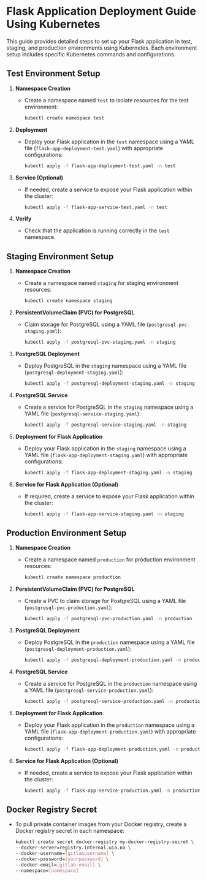 # Flask Application Deployment Guide Using Kubernetes

This guide provides detailed steps to set up your Flask application in test, staging, and production environments using Kubernetes. Each environment setup includes specific Kubernetes commands and configurations.

## Test Environment Setup

1. **Namespace Creation**
   - Create a namespace named `test` to isolate resources for the test environment:
     ```bash
     kubectl create namespace test
     ```

2. **Deployment**
   - Deploy your Flask application in the `test` namespace using a YAML file (`flask-app-deployment-test.yaml`) with appropriate configurations:
     ```bash
     kubectl apply -f flask-app-deployment-test.yaml -n test
     ```

3. **Service (Optional)**
   - If needed, create a service to expose your Flask application within the cluster:
     ```bash
     kubectl apply -f flask-app-service-test.yaml -n test
     ```

4. **Verify**
   - Check that the application is running correctly in the `test` namespace.

## Staging Environment Setup

1. **Namespace Creation**
   - Create a namespace named `staging` for staging environment resources:
     ```bash
     kubectl create namespace staging
     ```

2. **PersistentVolumeClaim (PVC) for PostgreSQL**
   - Claim storage for PostgreSQL using a YAML file (`postgresql-pvc-staging.yaml`):
     ```bash
     kubectl apply -f postgresql-pvc-staging.yaml -n staging
     ```

3. **PostgreSQL Deployment**
   - Deploy PostgreSQL in the `staging` namespace using a YAML file (`postgresql-deployment-staging.yaml`):
     ```bash
     kubectl apply -f postgresql-deployment-staging.yaml -n staging
     ```

4. **PostgreSQL Service**
   - Create a service for PostgreSQL in the `staging` namespace using a YAML file (`postgresql-service-staging.yaml`):
     ```bash
     kubectl apply -f postgresql-service-staging.yaml -n staging
     ```

5. **Deployment for Flask Application**
   - Deploy your Flask application in the `staging` namespace using a YAML file (`flask-app-deployment-staging.yaml`) with appropriate configurations:
     ```bash
     kubectl apply -f flask-app-deployment-staging.yaml -n staging
     ```

6. **Service for Flask Application (Optional)**
   - If required, create a service to expose your Flask application within the cluster:
     ```bash
     kubectl apply -f flask-app-service-staging.yaml -n staging
     ```

## Production Environment Setup

1. **Namespace Creation**
   - Create a namespace named `production` for production environment resources:
     ```bash
     kubectl create namespace production
     ```

2. **PersistentVolumeClaim (PVC) for PostgreSQL**
   - Create a PVC to claim storage for PostgreSQL using a YAML file (`postgresql-pvc-production.yaml`):
     ```bash
     kubectl apply -f postgresql-pvc-production.yaml -n production
     ```

3. **PostgreSQL Deployment**
   - Deploy PostgreSQL in the `production` namespace using a YAML file (`postgresql-deployment-production.yaml`):
     ```bash
     kubectl apply -f postgresql-deployment-production.yaml -n production
     ```

4. **PostgreSQL Service**
   - Create a service for PostgreSQL in the `production` namespace using a YAML file (`postgresql-service-production.yaml`):
     ```bash
     kubectl apply -f postgresql-service-production.yaml -n production
     ```

5. **Deployment for Flask Application**
   - Deploy your Flask application in the `production` namespace using a YAML file (`flask-app-deployment-production.yaml`) with appropriate configurations:
     ```bash
     kubectl apply -f flask-app-deployment-production.yaml -n production
     ```

6. **Service for Flask Application (Optional)**
   - If needed, create a service to expose your Flask application within the cluster:
     ```bash
     kubectl apply -f flask-app-service-production.yaml -n production
     ```

## Docker Registry Secret

- To pull private container images from your Docker registry, create a Docker registry secret in each namespace:
  ```bash
  kubectl create secret docker-registry my-docker-registry-secret \
  --docker-server=registry.internal.uia.no \
  --docker-username=[gitlabusername] \
  --docker-password=[yourpassword] \
  --docker-email=[gitlab-email] \
  --namespace=[namespace]
